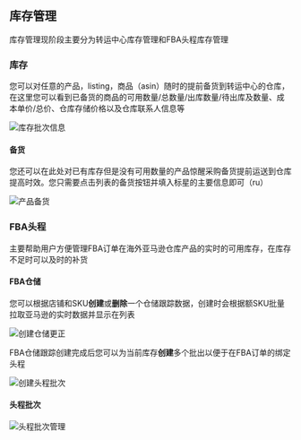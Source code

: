 ## 库存管理

库存管理现阶段主要分为转运中心库存管理和FBA头程库存管理

### 库存

您可以对任意的产品，listing，商品（asin）随时的提前备货到转运中心的仓库，在这里您可以看到已备货的商品的可用数量/总数量/出库数量/待出库及数量、成本单价/总价、仓库存储价格以及仓库联系人信息等

![库存批次信息](https://oss.yboom.cn/resource/guide-doc/image-20220226111250308.png)

#### 备货

您还可以在此处对已有库存但是没有可用数量的产品惊醒采购备货提前运送到仓库提高时效。您只需要点击列表的备货按钮并填入标星的主要信息即可（ru）

![产品备货](https://oss.yboom.cn/resource/guide-doc/image-20220226111459483.png)

### FBA头程

主要帮助用户方便管理FBA订单在海外亚马逊仓库产品的实时的可用库存，在库存不足时可以及时的补货

#### FBA仓储

您可以根据店铺和SKU**创建**或**删除**一个仓储跟踪数据，创建时会根据额SKU批量拉取亚马逊的实时数据并显示在列表

![创建仓储更正](https://oss.yboom.cn/resource/guide-doc/image-20220226114901815.png)

FBA仓储跟踪创建完成后您可以为当前库存**创建**多个批出以便于在FBA订单的绑定头程

![创建头程批次](https://oss.yboom.cn/resource/guide-doc/image-20220226115202650.png)

#### 头程批次

![头程批次管理](https://oss.yboom.cn/resource/guide-doc/image-20220226125656369.png)